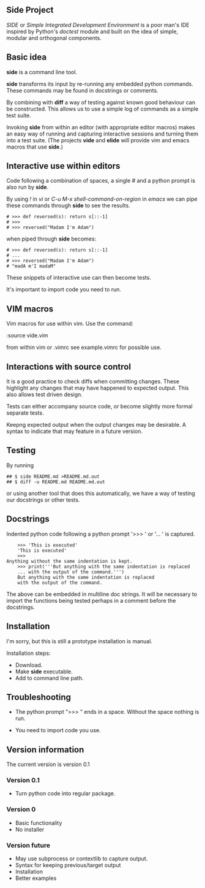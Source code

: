 Side Project
------------

*SIDE* or *Simple Integrated Development Environment* is a poor man's IDE
inspired by Python's *doctest* module and built on the idea of simple,
modular and orthogonal components.

## Basic idea

**side** is a command line tool.

**side** transforms its input by re-running any embedded python
commands. These commands may be found in docstrings or comments.

By combining with **diff** a way of testing against known good
behaviour can be constructed. This allows us to use a simple log of
commands as a simple test suite.

Invoking **side** from within an editor (with appropriate editor
macros) makes an easy way of running and capturing interactive sessions
and turning them into a test suite.  (The projects **vide** and
**elide** will provide vim and emacs macros that use **side**.)

## Interactive use within editors

Code following a combination of spaces, a single *#* and a python
prompt is also run by **side**.

By using *!* in *vi* or *C-u M-x shell-command-on-region* in *emacs* we can
pipe these commands through **side** to see the results.

    # >>> def reversed(s): return s[::-1]
    # >>> 
    # >>> reversed("Madam I'm Adam")

when piped through **side** becomes:

    # >>> def reversed(s): return s[::-1]
    # ... 
    # >>> reversed("Madam I'm Adam")
    # "madA m'I madaM"

These snippets of interactive use can then become tests.

It's important to import code you need to run.

## VIM macros

Vim macros for use within vim. Use the command:

:source vide.vim

from within vim or .vimrc see example.vimrc for possible use.

## Interactions with source control

It is a good practice to check diffs when committing changes. These
highlight any changes that may have happened to expected output. This
also allows test driven design.

Tests can either accompany source code, or become slightly more formal
separate tests.

Keepng expected output when the output changes may be desirable. A
syntax to indicate that may feature in a future version.

## Testing

By running

    ## $ side README.md >README.md.out
    ## $ diff -u README.md README.md.out

or using another tool that does this automatically, we have a way of
testing our docstrings or other tests.

## Docstrings

Indented python code following a python prompt '>>> ' or '... ' is
captured.

        >>> 'This is executed'
        'This is executed'
        >>> 
    Anything without the same indentation is kept.
        >>> print('''But anything with the same indentation is replaced
        ... with the output of the command.''')
        But anything with the same indentation is replaced
        with the output of the command.

The above can be embedded in multiline doc strings. It will be
necessary to import the functions being tested perhaps in a comment
before the docstrings.

## Installation

I'm sorry, but this is still a prototype installation is manual.

Installation steps:

* Download.
* Make **side** executable.
* Add to command line path.

## Troubleshooting

* The python prompt ">>> " ends in a space. Without the space nothing
is run.

* You need to import code you use.

## Version information

The current version is version 0.1

### Version 0.1

* Turn python code into regular package.

### Version 0

* Basic functionality
* No installer

### Version future

* May use subprocess or contextlib to capture output.
* Syntax for keeping previous/target output
* Installation
* Better examples
